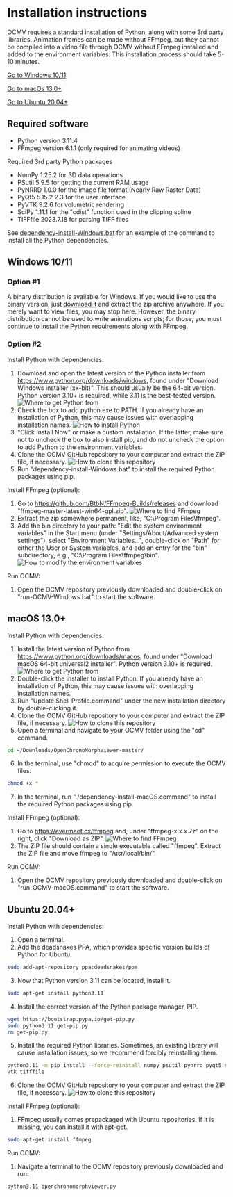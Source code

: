 # Installation instructions
OCMV requires a standard installation of Python, along with some 3rd party libraries. Animation frames can be made without FFmpeg, but they cannot be compiled into a video file through OCMV without FFmpeg installed and added to the environment variables.
This installation process should take 5-10 minutes.

[Go to Windows 10/11](#windows-1011)

[Go to macOs 13.0+](#macos-130)

[Go to Ubuntu 20.04+](#ubuntu-2004)

## Required software
- Python version 3.11.4
- FFmpeg version 6.1.1 (only required for animating videos)

Required 3rd party Python packages
- NumPy 1.25.2 for 3D data operations
- PSutil 5.9.5 for getting the current RAM usage
- PyNRRD 1.0.0 for the image file format (Nearly Raw Raster Data)
- PyQt5 5.15.2.2.3 for the user interface
- PyVTK 9.2.6 for volumetric rendering
- SciPy 1.11.1 for the "cdist" function used in the clipping spline
- TIFFfile 2023.7.18 for parsing TIFF files

See [dependency-install-Windows.bat](/dependency-install-Windows.bat) for 
an example of the command to install all the Python dependencies.

## Windows 10/11

### Option #1
A binary distribution is available for Windows. If you would like to use the binary version, just [download it](releases/tag/Public)
and extract the zip archive anywhere. If you merely want to view files, you may stop here. However, the binary distribution cannot be used to write animations scripts; for those, you must continue to install the Python requirements along with FFmpeg.

### Option #2
Install Python with dependencies:
1. Download and open the latest version of the Python installer from https://www.python.org/downloads/windows, found under "Download Windows installer (xx-bit)". This should usually be the 64-bit version. Python version 3.10+ is required, while 3.11 is the best-tested version.
![Where to get Python from](Windows_Python_download.png)
2. Check the box to add python.exe to PATH. If you already have an installation of Python, this may cause issues with overlapping installation names.
![How to install Python](Windows_Python_installer.png)
3. "Click Install Now" or make a custom installation. If the latter, make sure not to uncheck the box to also install pip, and do not uncheck the option to add Python to the environment variables.
4. Clone the OCMV GitHub repository to your computer and extract the ZIP file, if necessary.
![How to clone this repository](GitHub_clone_repository.png)
5. Run "dependency-install-Windows.bat" to install the required Python packages using pip.

Install FFmpeg (optional):
1. Go to https://github.com/BtbN/FFmpeg-Builds/releases and download "ffmpeg-master-latest-win64-gpl.zip".
![Where to find FFmpeg](Windows_ffmpeg_download.png)
2. Extract the zip somewhere permanent, like, "C:\Program Files\ffmpeg\".
3. Add the bin directory to your path: "Edit the system environment variables" in the Start menu (under "Settings/About/Advanced system settings"), select "Environment Variables…", double-click on "Path" for either the User or System variables, and add an entry for the "bin" subdirectory, e.g., "C:\Program Files\ffmpeg\bin".
![How to modify the environment variables](Windows_environment_variables.png)

Run OCMV:
1. Open the OCMV repository previously downloaded and double-click on "run-OCMV-Windows.bat" to start the software.

## macOS 13.0+
Install Python with dependencies:
1. Install the latest version of Python from https://www.python.org/downloads/macos, found under "Download macOS 64-bit universal2 installer". Python version 3.10+ is required.
![Where to get Python from](macOS_Python_download.png)
2. Double-click the installer to install Python. If you already have an installation of Python, this may cause issues with overlapping installation names.
3. Run "Update Shell Profile.command" under the new installation directory by double-clicking it.
4. Clone the OCMV GitHub repository to your computer and extract the ZIP file, if necessary.
![How to clone this repository](GitHub_clone_repository.png)
5. Open a terminal and navigate to your OCMV folder using the "cd" command.
```bash
cd ~/Downloads/OpenChronoMorphViewer-master/
```
6. In the terminal, use "chmod" to acquire permission to execute the OCMV files.
```bash
chmod +x *
```
7. In the terminal, run "./dependency-install-macOS.command" to install the required Python packages using pip.

Install FFmpeg (optional):
1. Go to https://evermeet.cx/ffmpeg and, under "ffmpeg-x.x.x.7z" on the right, click "Download as ZIP".
![Where to find FFmpeg](macOS_ffmpeg_download.png)
2. The ZIP file should contain a single executable called "ffmpeg". Extract the ZIP file and move ffmpeg to "/usr/local/bin/".

Run OCMV:
1.	Open the OCMV repository previously downloaded and double-click on "run-OCMV-macOS.command" to start the software.

## Ubuntu 20.04+
Install Python with dependencies:
1. Open a terminal.
2. Add the deadsnakes PPA, which provides specific version builds of Python for Ubuntu.
```bash
sudo add-apt-repository ppa:deadsnakes/ppa
```
3. Now that Python version 3.11 can be located, install it.
```bash
sudo apt-get install python3.11
```
4. Install the correct version of the Python package manager, PIP.
```bash
wget https://bootstrap.pypa.io/get-pip.py
sudo python3.11 get-pip.py
rm get-pip.py
```
5. Install the required Python libraries. Sometimes, an existing library will cause installation issues, so we recommend forcibly reinstalling them.
```bash
python3.11 -m pip install --force-reinstall numpy psutil pynrrd pyqt5 scipy 
vtk tifffile
```
6. Clone the OCMV GitHub repository to your computer and extract the ZIP file, if necessary.
![How to clone this repository](GitHub_clone_repository.png)
 
Install FFmpeg (optional):
1. FFmpeg usually comes prepackaged with Ubuntu repositories. If it is missing, you can install it with apt-get.
```bash
sudo apt-get install ffmpeg
```

Run OCMV:
1. Navigate a terminal to the OCMV repository previously downloaded and run:
```bash
python3.11 openchronomorphviewer.py
```